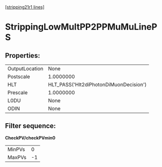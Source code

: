 [[stripping21r1 lines]](./stripping21r1-ew)

# StrippingLowMultPP2PPMuMuLinePS

## Properties:

|                |                                        |
|----------------|----------------------------------------|
| OutputLocation | None                                   |
| Postscale      | 1.0000000                              |
| HLT            | HLT_PASS('Hlt2diPhotonDiMuonDecision') |
| Prescale       | 1.0000000                              |
| L0DU           | None                                   |
| ODIN           | None                                   |

## Filter sequence:

**CheckPV/checkPVmin0**

|        |     |
|--------|-----|
| MinPVs | 0   |
| MaxPVs | -1  |
